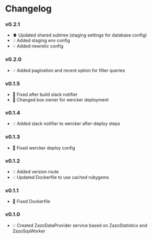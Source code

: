 # Changelog

### v0.2.1
- :arrow_up: Updated shared subtree (staging settings for database config)
- :bulb: Added staging env config
- :bulb: Added newrelic config

### v0.2.0
- :bulb: Added pagination and recent option for filter queries

### v0.1.5
- :hammer: Fixed after build slack notifier
- :hammer: Changed box owner for wercker deployment

### v0.1.4
- :bulb: Added slack notifier to wercker after-deploy steps

### v0.1.3
- :hammer: Fixed wercker deploy config

### v0.1.2
- :bulb: Added version route
- :bulb: Updated Dockerfile to use cached rubygems

### v0.1.1
- :hammer: Fixed Dockerfile

### v0.1.0
- :bulb: Created ZazoDataProvider service based on ZazoStatistics and ZazoSqsWorker
